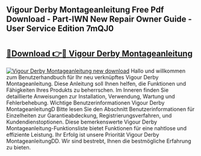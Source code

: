 ## Vigour Derby Montageanleitung Free Pdf Download - Part-IWN New Repair Owner Guide - User Service Edition 7mQJ0

# <h2><a href="http://df7lgab.blite.top/?on=Vigour+Derby+Montageanleitung">🔗Download 👉🔴 Vigour Derby Montageanleitung</a></h2>

[![Vigour Derby Montageanleitung new download](https://i.imgur.com/lujVjoI.png)](http://df7lgab.blite.top/?on=Vigour+Derby+Montageanleitung)
Hallo und willkommen zum Benutzerhandbuch für Ihr neu verknüpftes Vigour Derby Montageanleitung. Diese Anleitung soll Ihnen helfen, die Funktionen und Fähigkeiten Ihres Produkts zu beherrschen. Im Inneren finden Sie detaillierte Anweisungen zur Installation, Verwendung, Wartung und Fehlerbehebung. Wichtige Benutzerinformationen Vigour Derby MontageanleitungD Bitte lesen Sie den Abschnitt Benutzerinformationen für Einzelheiten zur Garantieabdeckung, Registrierungsverfahren, und Kundendienstoptionen. Diese bemerkenswerte Vigour Derby Montageanleitung-Funktionsliste bietet Funktionen für eine nahtlose und effiziente Leistung. Ihr Erfolg ist unsere Priorität Vigour Derby MontageanleitungDD. Wir sind bestrebt, Ihnen die bestmögliche Erfahrung zu bieten.
